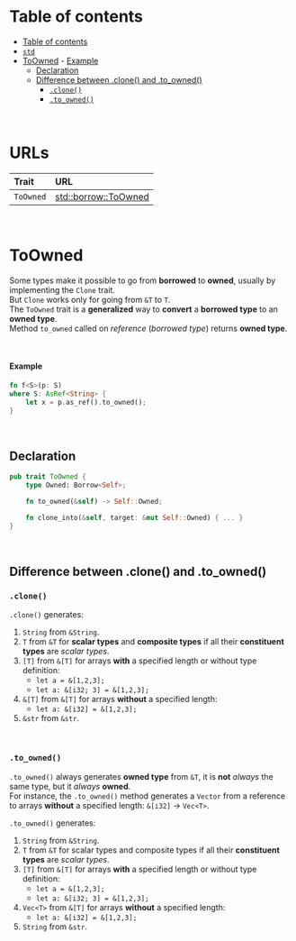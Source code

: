 # Table of contents
- [Table of contents](#table-of-contents)
- [`std`](#std)
- [ToOwned](#toowned)
      - [Example](#example)
  - [Declaration](#declaration)
  - [Difference between .clone() and .to\_owned()](#difference-between-clone-and-to_owned)
    - [`.clone()`](#clone)
    - [`.to_owned()`](#to_owned)

<br>

# URLs
|Trait|URL|
|:----|:------------|
|`ToOwned`|[std::borrow::ToOwned](https://doc.rust-lang.org/std/borrow/trait.ToOwned.html)|

<br>

# ToOwned
Some types make it possible to go from **borrowed** to **owned**, usually by implementing the `Clone` trait.<br>
But `Clone` works only for going from `&T` to `T`.<br>
The `ToOwned` trait is a **generalized** way to **convert** a **borrowed type** to an **owned type**.<br>
Method `to_owned` called on *reference* (*borrowed type*) returns **owned type**.

<br>

#### Example
```Rust
fn f<S>(p: S)
where S: AsRef<String> { 
    let x = p.as_ref().to_owned();
}
```

<br>

## Declaration
```Rust
pub trait ToOwned {
    type Owned: Borrow<Self>;

    fn to_owned(&self) -> Self::Owned;

    fn clone_into(&self, target: &mut Self::Owned) { ... }
}
```

<br>

## Difference between .clone() and .to_owned()
### `.clone()`
`.clone()` generates:
1. `String` from `&String`.
2. `T` from `&T` for **scalar types** and **composite types** if all their **constituent types** are *scalar types*.
3. `[T]` from `&[T]` for arrays **with** a specified length or without type definition:
   - `let a = &[1,2,3];`
   - `let a: &[i32; 3] = &[1,2,3];`
4. `&[T]` from `&[T]` for arrays **without** a specified length:
   - `let a: &[i32] = &[1,2,3];`
5. `&str` from `&str`.

<br>

### `.to_owned()`
`.to_owned()` always generates **owned type** from `&T`, it is **not** *always* the same type, but it *always* **owned**.<br>
For instance, the `.to_owned()` method generates a `Vector` from a reference to arrays **without** a specified length: `&[i32]` -> `Vec<T>`.<br>

`.to_owned()` generates:
1. `String` from `&String`.
2. `T` from `&T` for scalar types and composite types if all their **constituent types** are *scalar types*.
3. `[T]` from `&[T]` for arrays **with** a specified length or without type definition:
   - `let a = &[1,2,3];`
   - `let a: &[i32; 3] = &[1,2,3];`
4. `Vec<T>` from `&[T]` for arrays **without** a specified length:
   - `let a: &[i32] = &[1,2,3];`
5. `String` from `&str`.
